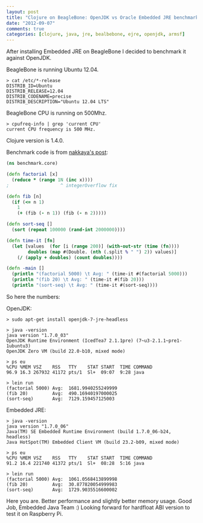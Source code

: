 ```yaml
---
layout: post
title: "Clojure on BeagleBone: OpenJDK vs Oracle Embedded JRE benchmark"
date: "2012-09-07"
comments: true
categories: [clojure, java, jre, bealbebone, ejre, openjdk, armsf]
---
```

After installing Embedded JRE on BeagleBone I decided to benchmark it against OpenJDK.
<!--more-->

BeagleBone is running Ubuntu 12.04.
```text
> cat /etc/*-release
DISTRIB_ID=Ubuntu
DISTRIB_RELEASE=12.04
DISTRIB_CODENAME=precise
DISTRIB_DESCRIPTION="Ubuntu 12.04 LTS"
```

BeagleBone CPU is running on 500Mhz.
```text
> cpufreq-info | grep 'current CPU'
current CPU frequency is 500 MHz.
```

Clojure version is 1.4.0.

Benchmark code is from [nakkaya's post](https://nakkaya.com/2011/03/15/clojure-on-the-beagleboard/):
```clojure
(ns benchmark.core)

(defn factorial [x]
  (reduce * (range 1N (inc x))))
;                   ^ integerOverflow fix

(defn fib [n]
  (if (<= n 1)
    1
    (+ (fib (- n 1)) (fib (- n 2)))))

(defn sort-seq []
  (sort (repeat 100000 (rand-int 2000000))))

(defn time-it [fn]
  (let [values  (for [i (range 200)] (with-out-str (time (fn))))
        doubles (map #(Double. (nth (.split % " ") 2)) values)]
    (/ (apply + doubles) (count doubles))))

(defn -main []
  (println "(factorial 5000) \t Avg: " (time-it #(factorial 5000)))
  (println "(fib 20) \t Avg: " (time-it #(fib 20)))
  (println "(sort-seq) \t Avg: " (time-it #(sort-seq))))
```

So here the numbers:

OpenJDK:
```text
> sudo apt-get install openjdk-7-jre-headless

> java -version
java version "1.7.0_03"
OpenJDK Runtime Environment (IcedTea7 2.1.1pre) (7~u3-2.1.1~pre1-1ubuntu3)
OpenJDK Zero VM (build 22.0-b10, mixed mode)

> ps eu
%CPU %MEM VSZ    RSS   TTY    STAT START  TIME COMMAND
96.9 16.3 267932 41172 pts/1  Sl+  09:07  9:28 java

> lein run
(factorial 5000) Avg:  1681.9940255249999
(fib 20)         Avg:  490.16940197000025
(sort-seq)       Avg:  7129.159457125003
```

Embedded JRE:
```text
> java -version
java version "1.7.0_06"
Java(TM) SE Embedded Runtime Environment (build 1.7.0_06-b24, headless)
Java HotSpot(TM) Embedded Client VM (build 23.2-b09, mixed mode)

> ps eu
%CPU %MEM VSZ    RSS   TTY    STAT START  TIME COMMAND
91.2 16.4 221740 41372 pts/1  Sl+  08:28  5:16 java

> lein run
(factorial 5000) Avg:  1061.0568413899998
(fib 20)         Avg:  30.877820054999983
(sort-seq)       Avg:  1729.9035516600002
```

Here you are. Better performance and slightly better memory usage.
Good Job, Embedded Java Team :)
Looking forward for hardfloat ABI version to test it on Raspberry Pi.
